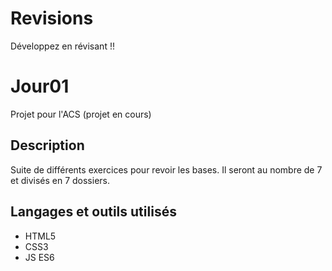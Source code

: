 # Revisions
Développez en révisant !!

# Jour01
Projet pour l'ACS (projet en cours)

## Description

Suite de différents exercices pour revoir les bases.
Il seront au nombre de 7 et divisés en 7 dossiers.

## Langages et outils utilisés
* HTML5
* CSS3
* JS ES6
